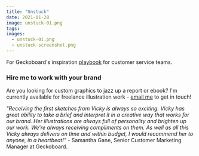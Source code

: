 ```yaml
---
title: "Unstuck"
date: 2021-01-28
image: unstuck-01.png
tags:
images:
  - unstuck-01.png
  - unstuck-screenshot.png
---
```


For Geckoboard's inspiration [playbook](https://www.geckoboard.com/best-practice/unstuck-customer-service-playbook/) for customer service teams.

### Hire me to work with your brand
Are you looking for custom graphics to jazz up a report or ebook? I'm currently available for freelance illustration work - [email me](mailto:vicky.hughes@hotmail.com) to get in touch!

*"Receiving the first sketches from Vicky is always so exciting. Vicky has great ability to take a brief and interpret it in a creative way that works for our brand. Her illustrations are always full of personality and brighten up our work. We're always receiving compliments on them. As well as all this Vicky always delivers on time and within budget, I would recommend her to anyone, in a heartbeat!"* - Samantha Gane, Senior Customer Marketing Manager at Geckoboard.